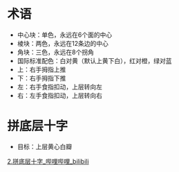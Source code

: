 # 术语

- 中心块：单色，永远在6个面的中心
- 棱块：两色，永远在12条边的中心
- 角块：三色，永远在8个拐角
- 国际标准配色：白对黄（默认上黄下白），红对橙，绿对蓝
- 上：右手拇指上推
- 下：右手拇指下推
- 左：右手食指扣动，上层转向左
- 右：左手食指扣动，上层转向右

# 拼底层十字

- 目标：上层黄心白瓣

[2.拼底层十字_哔哩哔哩_bilibili](https://www.bilibili.com/video/BV1hJ411p7k6?spm_id_from=333.788.player.switch&vd_source=563d44869c3ecebb1867233573d16b7b&p=2)